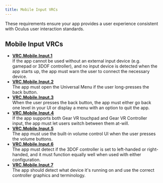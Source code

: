 ```yaml
---
title: Mobile Input VRCs
---
```

These requirements ensure your app provides a user experience consistent with Oculus user interaction standards.

## Mobile Input VRCs

* **[VRC.Mobile.Input.1](/distribute/latest/concepts/vrc-mobile-input-1/)**  
If the app cannot be used without an external input device (e.g. gamepad or 3DOF controller), and no input device is detected when the app starts up, the app must warn the user to connect the necessary device.
* **[VRC.Mobile.Input.2](/distribute/latest/concepts/vrc-mobile-input-2/)**  
The app must open the Universal Menu if the user long-presses the back button.
* **[VRC.Mobile.Input.3](/distribute/latest/concepts/vrc-mobile-input-3/)**  
When the user presses the back button, the app must either go back one level in your UI or display a menu with an option to quit the app.
* **[VRC.Mobile.Input.4](/distribute/latest/concepts/vrc-mobile-input-4/)**  
If the app supports both Gear VR touchpad and Gear VR Controller input, the app must let users switch between them at-will.
* **[VRC.Mobile.Input.5](/distribute/latest/concepts/vrc-mobile-input-5/)**  
The app must use the built-in volume control UI when the user presses the volume buttons.
* **[VRC.Mobile.Input.6](/distribute/latest/concepts/vrc-mobile-input-6/)**  
The app must detect if the 3DOF controller is set to left-handed or right-handed, and it must function equally well when used with either configuration.
* **[VRC.Mobile.Input.7](/distribute/latest/concepts/vrc-mobile-input-7/)**  
The app should detect what device it's running on and use the correct controller graphics and terminology.
